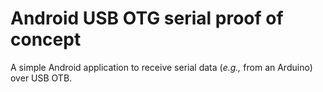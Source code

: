 # Android USB OTG serial proof of concept

A simple Android application to receive serial data (_e.g.,_ from an Arduino) over USB OTB.
